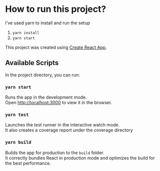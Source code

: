 # How to run this project?

I've used yarn to install and run the setup
1. `yarn install`
2. `yarn start`

This project was created using [Create React App](https://github.com/facebook/create-react-app).

## Available Scripts

In the project directory, you can run:

### `yarn start`

Runs the app in the development mode.\
Open [http://localhost:3000](http://localhost:3000) to view it in the browser.

### `yarn test`

Launches the test runner in the interactive watch mode.\
It also creates a coverage report under the coverage directory

### `yarn build`

Builds the app for production to the `build` folder.\
It correctly bundles React in production mode and optimizes the build for the best performance.